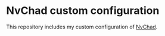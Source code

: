 # NvChad custom configuration
This repository includes my custom configuration of [NvChad](https://github.com/NvChad/NvChad).
